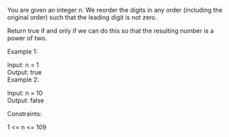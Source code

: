 You are given an integer n. We reorder the digits in any order (including the original order) such that the leading digit is not zero.  
  
Return true if and only if we can do this so that the resulting number is a power of two.  
  
   
  
Example 1:  
  
Input: n = 1  
Output: true  
Example 2:  
  
Input: n = 10  
Output: false  
   
  
Constraints:  
  
1 <= n <= 109  